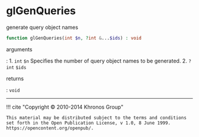 # glGenQueries
generate query object names

```php
function glGenQueries(int $n, ?int &...$ids) : void
```

arguments

:    1. `int` `$n` Specifies the number of query object names to be generated.
    2. `?int` `$ids` 

returns

:    `void` 

---
     

!!! cite "Copyright © 2010-2014 Khronos Group"

    This material may be distributed subject to the terms and conditions set forth in the Open Publication License, v 1.0, 8 June 1999. https://opencontent.org/openpub/.
